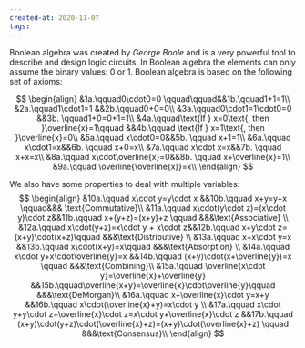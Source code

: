 ```yaml
---
created-at: 2020-11-07
tags:
---
```

Boolean algebra was created by *George Boole* and is a very powerful tool to describe and design logic circuits. In Boolean algebra the elements can only assume the binary values: $0$ or $1$. 
Boolean algebra is based on the following set of axioms:

$$
\begin{align}
&1a.\qquad0\cdot0=0  \qquad\qquad&&1b.\qquad1+1=1\\
&2a.\qquad1\cdot1=1  &&2b.\qquad0+0=0\\
&3a.\qquad0\cdot1=1\cdot0=0 &&3b. \qquad1+0=0+1=1\\
&4a.\qquad\text{If } x=0\text{, then }\overline{x}=1\qquad &&4b.\qquad \text{If } x=1\text{, then }\overline{x}=0\\
&5a.\qquad x\cdot0=0&&5b. \qquad x+1=1\\
&6a.\qquad x\cdot1=x&&6b. \qquad x+0=x\\
&7a.\qquad x\cdot x=x&&7b. \qquad x+x=x\\
&8a.\qquad x\cdot\overline{x}=0&&8b. \qquad x+\overline{x}=1\\
&9a.\qquad \overline{\overline{x}}=x\\
\end{align}
$$

We also have some properties to deal with multiple variables:
$$
\begin{align}
&10a.\qquad x\cdot y=y\cdot x &&10b.\qquad x+y=y+x \qquad&&& \text{Commutative}\\
&11a.\qquad x\cdot(y\cdot z)=(x\cdot y)\cdot z&&11b.\qquad x+(y+z)=(x+y)+z \qquad &&&\text{Associative} \\
&12a.\qquad x\cdot(y+z)=x\cdot y + x\cdot z&&12b.\qquad x+y\cdot z=(x+y)\cdot(x+z)\qquad &&&\text{Distributive} \\
&13a.\qquad x+x\cdot y=x &&13b.\qquad x\cdot(x+y)=x\qquad &&&\text{Absorption} \\
&14a.\qquad x\cdot y+x\cdot\overline{y}=x &&14b.\qquad (x+y)\cdot(x+\overline{y})=x \qquad &&&\text{Combining}\\
&15a.\qquad \overline{x\cdot y}=\overline{x}+\overline{y} &&15b.\qquad\overline{x+y}=\overline{x}\cdot\overline{y}\qquad &&&\text{DeMorgan}\\
&16a.\qquad x+\overline{x}\cdot y=x+y &&16b.\qquad x\cdot(\overline{x}+y)=x\cdot y \\
&17a.\qquad x\cdot y+y\cdot z+\overline{x}\cdot z=x\cdot y+\overline{x}\cdot z &&17b.\qquad (x+y)\cdot(y+z)\cdot(\overline{x}+z)=(x+y)\cdot(\overline{x}+z) \qquad &&&\text{Consensus}\\
\end{align}
$$